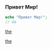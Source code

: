 ### Привет Мир!

```php
echo "Привет Мир!";
// da
```

[the](laboratory.html#theme-1-sub-list-2-2.2)


<a onclick="test()" href="laboratory.html#theme-1-sub-list-2-2.2">the</a>
